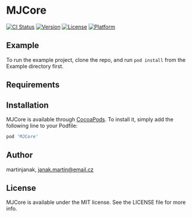 # MJCore

[![CI Status](https://img.shields.io/travis/martinjanak/MJCore.svg?style=flat)](https://travis-ci.org/martinjanak/MJCore)
[![Version](https://img.shields.io/cocoapods/v/MJCore.svg?style=flat)](https://cocoapods.org/pods/MJCore)
[![License](https://img.shields.io/cocoapods/l/MJCore.svg?style=flat)](https://cocoapods.org/pods/MJCore)
[![Platform](https://img.shields.io/cocoapods/p/MJCore.svg?style=flat)](https://cocoapods.org/pods/MJCore)

## Example

To run the example project, clone the repo, and run `pod install` from the Example directory first.

## Requirements

## Installation

MJCore is available through [CocoaPods](https://cocoapods.org). To install
it, simply add the following line to your Podfile:

```ruby
pod 'MJCore'
```

## Author

martinjanak, janak.martin@email.cz

## License

MJCore is available under the MIT license. See the LICENSE file for more info.
